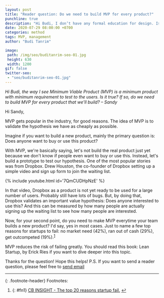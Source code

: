 ```yaml
---
layout: post
title: "Reader question: Do we need to build MVP for every product?"
punchline: true
description: "Hi Budi, I don’t have any formal education for design. Is it possible to work as a designer without any degree in Human Computer Interaction? Absolutely possible. In fact, I graduated in accounting. I have no formal education whatsoever."
date: 2020-07-29 08:00:00 +0700
categories: method
tags: MVP, management
author: "Budi Tanrim"

image:
 path: /img/seo/buditanrim-seo-01.jpg
 height: 630
 width: 1200
gif: false
twitter-seo: 
 - "seo/buditanrim-seo-01.jpg"
---
```


_Hi Budi, the way I see Minimum Viable Product (MVP) is a minimum product with minimum requirement to test to the users. Is it true? If so, do we need to build MVP for every product that we'll build? – Sandy_

Hi Sandy,

MVP gets popular in the industry, for good reasons. The idea of MVP is to validate the hypothesis we have as cheaply as possible.

Imagine if you want to build a new product, mainly the primary question is: Does anyone want to buy or use this product? 

With MVP, we're basically saying, let's not build the real product just yet because we don't know if people even want to buy or use this. Instead, let's build a prototype to test our hypothesis. One of the most popular stories was from Dropbox. Drew Houston, the co-founder of Dropbox setting up a simple video and sign up form to join the waiting list.

{% include youtube.html id='7QmCUDHpNzE' %}

In that video, Dropbox as a product is not yet ready to be used for a large number of users. Probably still have lots of bugs. But, by doing that, Dropbox validates an important value hypothesis: Does anyone interested to use this? And this can be measured by how many people are actually signing up the waiting list to see how many people are interested.

Now, for your second point, do you need to make MVP everytime your team builds a new product? I'd say, yes in most cases. Just to name a few top reasons for startups to fail: no market need (42%), ran out of cash (29%), get outcompeted (19%).<sup id="a1">[1](#fn1)</sup>

MVP reduces the risk of failing greatly. You should read this book: Lean Startup, by Erick Ries if you want to dive deeper into this topic.

Thanks for the question! Hope this helps!
P.S. If you want to send a reader question, please feel free to [send email](mailto:hi.buditanrim@gmail.com)

---

{: .footnote-header}
Footnotes:
1. {: #fn1} [CB INSIGHT - The top 20 reasons startup fail.](https://www.cbinsights.com/research/startup-failure-reasons-top/) [↩](#a1)
